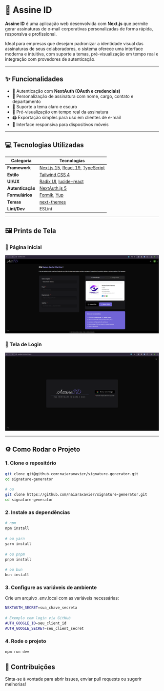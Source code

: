 # 🪪 Assine ID

**Assine ID** é uma aplicação web desenvolvida com **Next.js** que permite gerar assinaturas de e-mail corporativas personalizadas de forma rápida, responsiva e profissional.

Ideal para empresas que desejam padronizar a identidade visual das assinaturas de seus colaboradores, o sistema oferece uma interface moderna e intuitiva, com suporte a temas, pré-visualização em tempo real e integração com provedores de autenticação.

---

## ✨ Funcionalidades

- 🔐 Autenticação com **NextAuth (OAuth e credenciais)**
- 🎨 Personalização de assinatura com nome, cargo, contato e departamento
- 🌃 Suporte a tema claro e escuro
- 📄 Pré-visualização em tempo real da assinatura
- 🖨️ Exportação simples para uso em clientes de e-mail
- 📱 Interface responsiva para dispositivos móveis

---

## 💻 Tecnologias Utilizadas

| Categoria        | Tecnologias                                                                                                      |
| ---------------- | ---------------------------------------------------------------------------------------------------------------- |
| **Framework**    | [Next.js 15](https://nextjs.org/), [React 19](https://react.dev/), [TypeScript](https://www.typescriptlang.org/) |
| **Estilo**       | [Tailwind CSS 4](https://tailwindcss.com/)                                                                       |
| **UI/UX**        | [Radix UI](https://www.radix-ui.com/), [lucide-react](https://lucide.dev/)                                       |
| **Autenticação** | [NextAuth.js 5 ](https://next-auth.js.org/)                                                                      |
| **Formulários**  | [Formik](https://formik.org/), [Yup](https://github.com/jquense/yup)                                             |
| **Temas**        | [next-themes](https://github.com/pacocoursey/next-themes)                                                        |
| **Lint/Dev**     | ESLint                                                                                                           |

---

## 🖼️ Prints de Tela

### 🧽 Página Inicial

![Página Inicial](public/prints/home.png)

### 🔐 Tela de Login

![Login](public/prints/login.png)

---

## ⚙️ Como Rodar o Projeto

### 1. Clone o repositório

```bash
git clone git@github.com:naiaraxavier/signature-generator.git
cd signature-generator

# ou
git clone https://github.com/naiaraxavier/signature-generator.git
cd signature-generator

```

### 2. Instale as dependências

```bash
# npm
npm install

# ou yarn
yarn install

# ou pnpm
pnpm install

# ou bun
bun install
```

### 3. Configure as variáveis de ambiente

Crie um arquivo .env.local com as variáveis necessárias:

```bash
NEXTAUTH_SECRET=sua_chave_secreta

# Exemplo com login via GitHub
AUTH_GOOGLE_ID=seu_client_id
AUTH_GOOGLE_SECRET=seu_client_secret
```

### 4. Rode o projeto

```bash
npm run dev
```

## 🤝 Contribuições

Sinta-se à vontade para abrir issues, enviar pull requests ou sugerir melhorias!
